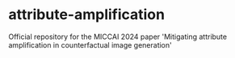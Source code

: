 # attribute-amplification
Official repository for the MICCAI 2024 paper 'Mitigating attribute amplification in counterfactual image generation'
